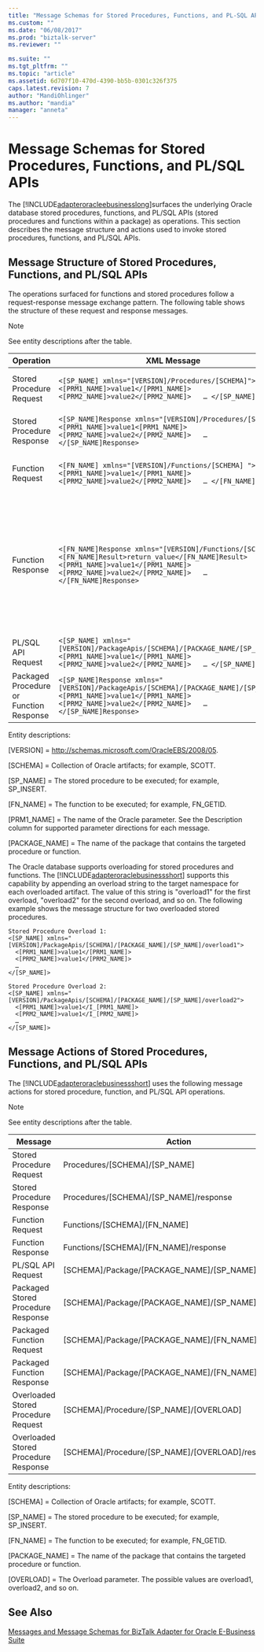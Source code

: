 ```yaml
---
title: "Message Schemas for Stored Procedures, Functions, and PL-SQL APIs | Microsoft Docs"
ms.custom: ""
ms.date: "06/08/2017"
ms.prod: "biztalk-server"
ms.reviewer: ""

ms.suite: ""
ms.tgt_pltfrm: ""
ms.topic: "article"
ms.assetid: 6d707f10-470d-4390-bb5b-0301c326f375
caps.latest.revision: 7
author: "MandiOhlinger"
ms.author: "mandia"
manager: "anneta"
---
```

# Message Schemas for Stored Procedures, Functions, and PL/SQL APIs
The [!INCLUDE[adapteroracleebusinesslong](../../includes/adapteroracleebusinesslong-md.md)]surfaces the underlying Oracle database stored procedures, functions, and PL/SQL APIs (stored procedures and functions within a package) as operations. This section describes the message structure and actions used to invoke stored procedures, functions, and PL/SQL APIs.  
  
## Message Structure of Stored Procedures, Functions, and PL/SQL APIs  
 The operations surfaced for functions and stored procedures follow a request-response message exchange pattern. The following table shows the structure of these request and response messages.  
  
> [!NOTE]
>  See entity descriptions after the table.  
  
|Operation|XML Message|Description|  
|---------------|-----------------|-----------------|  
|Stored Procedure Request|`<[SP_NAME] xmlns="[VERSION]/Procedures/[SCHEMA]">   <[PRM1_NAME]>value1</[PRM1_NAME]>   <[PRM2_NAME]>value2</[PRM2_NAME]>   … </[SP_NAME]>`|Supports Oracle IN and IN OUT parameters in the message body|  
|Stored Procedure Response|`<[SP_NAME]Response xmlns="[VERSION]/Procedures/[SCHEMA]">   <[PRM1_NAME]>value1<[PRM1_NAME]>   <[PRM2_NAME]>value2</[PRM2_NAME]>   … </[SP_NAME]Response>`|Supports Oracle OUT and IN OUT parameters in the message body|  
|Function Request|`<[FN_NAME] xmlns="[VERSION]/Functions/[SCHEMA] ">   <[PRM1_NAME]>value1</[PRM1_NAME]>   <[PRM2_NAME]>value2</[PRM2_NAME]>   … </[FN_NAME]>`|Supports Oracle IN and IN OUT parameters in the message body|  
|Function Response|`<[FN_NAME]Response xmlns="[VERSION]/Functions/[SCHEMA]">   <[FN_NAME]Result>return_value</[FN_NAME]Result>   <[PRM1_NAME]>value1</[PRM1_NAME]>   <[PRM2_NAME]>value2</[PRM2_NAME]>   …    </[FN_NAME]Response>`|Supports Oracle OUT and IN OUT parameters in the message body<br /><br /> The function return value is returned in the \<[FN_NAME]Result\> element. This is the first element in the response message. It comes before any parameters.|  
|PL/SQL API Request|`<[SP_NAME] xmlns="[VERSION]/PackageApis/[SCHEMA]/[PACKAGE_NAME/[SP_NAME]">   <[PRM1_NAME]>value1</[PRM1_NAME]>   <[PRM2_NAME]>value2</[PRM2_NAME]>   … </[SP_NAME]>`|Same as Function or Stored Procedure|  
|Packaged Procedure or Function Response|`<[SP_NAME]Response xmlns="[VERSION]/PackageApis/[SCHEMA]/[PACKAGE_NAME]/[SP_NAME]">   <[PRM1_NAME]>value1</[PRM1_NAME]>   <[PRM2_NAME]>value2</[PRM2_NAME]>   … </[SP_NAME]Response>`|Same as Function or Stored Procedure|  
  
 Entity descriptions:  
  
 [VERSION] = http://schemas.microsoft.com/OracleEBS/2008/05.  
  
 [SCHEMA] = Collection of Oracle artifacts; for example, SCOTT.  
  
 [SP_NAME] = The stored procedure to be executed; for example, SP_INSERT.  
  
 [FN_NAME] = The function to be executed; for example, FN_GETID.  
  
 [PRM1_NAME] = The name of the Oracle parameter. See the Description column for supported parameter directions for each message.  
  
 [PACKAGE_NAME] = The name of the package that contains the targeted procedure or function.  
  
 The Oracle database supports overloading for stored procedures and functions. The [!INCLUDE[adapteroraclebusinessshort](../../includes/adapteroraclebusinessshort-md.md)] supports this capability by appending an overload string to the target namespace for each overloaded artifact. The value of this string is "overload1" for the first overload, "overload2" for the second overload, and so on. The following example shows the message structure for two overloaded stored procedures.  
  
```  
Stored Procedure Overload 1:  
<[SP_NAME] xmlns="[VERSION]/PackageApis/[SCHEMA]/[PACKAGE_NAME]/[SP_NAME]/overload1">    
  <[PRM1_NAME]>value1</[PRM1_NAME]>  
  <[PRM2_NAME]>value1</[PRM2_NAME]>  
  …  
</[SP_NAME]>  
  
Stored Procedure Overload 2:  
<[SP_NAME] xmlns="[VERSION]/PackageApis/[SCHEMA]/[PACKAGE_NAME]/[SP_NAME]/overload2">    
  <[PRM1_NAME]>value1</I_[PRM1_NAME]>  
  <[PRM2_NAME]>value1</I_[PRM2_NAME]>  
  …  
</[SP_NAME]>  
```  
  
## Message Actions of Stored Procedures, Functions, and PL/SQL APIs  
 The [!INCLUDE[adapteroraclebusinessshort](../../includes/adapteroraclebusinessshort-md.md)] uses the following message actions for stored procedure, function, and PL/SQL API operations.  
  
> [!NOTE]
>  See entity descriptions after the table.  
  
|Message|Action|Example|  
|-------------|------------|-------------|  
|Stored Procedure Request|Procedures/[SCHEMA]/[SP_NAME]|Procedures/SCOTT/SP_INSERT|  
|Stored Procedure Response|Procedures/[SCHEMA]/[SP_NAME]/response|Procedures/SCOTT/SP_INSERT/response|  
|Function Request|Functions/[SCHEMA]/[FN_NAME]|Functions/SCOTT/FN_GETID|  
|Function Response|Functions/[SCHEMA]/[FN_NAME]/response|Functions/SCOTT/FN_GETID/response|  
|PL/SQL API Request|[SCHEMA]/Package/[PACKAGE_NAME]/[SP_NAME]|SCOTT/Package/CUSTOMER/SP_INSERT|  
|Packaged Stored Procedure Response|[SCHEMA]/Package/[PACKAGE_NAME]/[SP_NAME]/response|SCOTT/Package/CUSTOMER/SP_INSERT/response|  
|Packaged Function Request|[SCHEMA]/Package/[PACKAGE_NAME]/[FN_NAME]|SCOTT/Package/CUSTOMER/FN_GETID|  
|Packaged Function Response|[SCHEMA]/Package/[PACKAGE_NAME]/[FN_NAME]/response|SCOTT/Package/CUSTOMER/FN_GETID/response|  
|Overloaded Stored Procedure Request|[SCHEMA]/Procedure/[SP_NAME]/[OVERLOAD]|SCOTT/Procedure/SP_INSERT/overload1|  
|Overloaded Stored Procedure Response|[SCHEMA]/Procedure/[SP_NAME]/[OVERLOAD]/response|SCOTT/Procedure/SP_INSERT/overload1/response|  
  
 Entity descriptions:  
  
 [SCHEMA] = Collection of Oracle artifacts; for example, SCOTT.  
  
 [SP_NAME] = The stored procedure to be executed; for example, SP_INSERT.  
  
 [FN_NAME] = The function to be executed; for example, FN_GETID.  
  
 [PACKAGE_NAME] = The name of the package that contains the targeted procedure or function.  
  
 [OVERLOAD] = The Overload parameter. The possible values are overload1, overload2, and so on.  
  
## See Also  
 [Messages and Message Schemas for BizTalk Adapter for Oracle E-Business Suite](../../adapters-and-accelerators/adapter-oracle-ebs/messages-and-message-schemas-for-biztalk-adapter-for-oracle-e-business-suite.md)